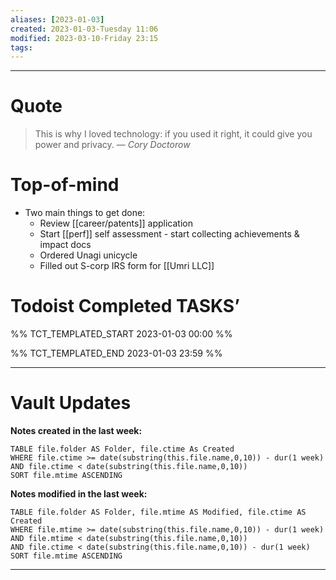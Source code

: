 ```yaml
---
aliases: [2023-01-03]
created: 2023-01-03-Tuesday 11:06
modified: 2023-03-10-Friday 23:15
tags: 
---
```



---

# Quote
> This is why I loved technology: if you used it right, it could give you power and privacy.
> — <cite>Cory Doctorow</cite>

# Top-of-mind
- Two main things to get done:
	- Review [[career/patents]] application
	- Start [[perf]] self assessment - start collecting achievements & impact docs
	- Ordered Unagi unicycle
	- Filled out S-corp IRS form for [[Umri LLC]]

# Todoist Completed TASKS’

%% TCT_TEMPLATED_START 2023-01-03 00:00 %%

%% TCT_TEMPLATED_END 2023-01-03 23:59 %%

---

# Vault Updates

**Notes created in the last week:**

``` dataview
TABLE file.folder AS Folder, file.ctime As Created
WHERE file.ctime >= date(substring(this.file.name,0,10)) - dur(1 week) AND file.ctime < date(substring(this.file.name,0,10))
SORT file.mtime ASCENDING
```

**Notes modified in the last week:**

``` dataview
TABLE file.folder AS Folder, file.mtime AS Modified, file.ctime AS Created
WHERE file.mtime >= date(substring(this.file.name,0,10)) - dur(1 week)
AND file.mtime < date(substring(this.file.name,0,10))
AND file.ctime < date(substring(this.file.name,0,10)) - dur(1 week)
SORT file.mtime ASCENDING
```
---
